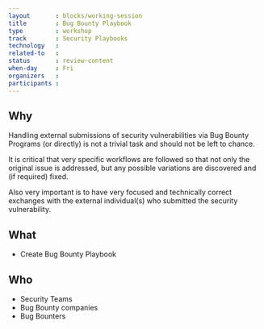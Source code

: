```yaml
---
layout       : blocks/working-session
title        : Bug Bounty Playbook
type         : workshop
track        : Security Playbooks
technology   :
related-to   :
status       : review-content
when-day     : Fri
organizers   :
participants :
---
```


## Why

Handling external submissions of security vulnerabilities via Bug Bounty Programs (or directly) is not a trivial task and should
    not be left to chance.

It is critical that very specific workflows are followed so that not only the original issue is addressed, but any possible variations
    are discovered and (if required) fixed.

Also very important is to have very focused and technically correct exchanges with the external individual(s) who submitted the
    security vulnerability.

## What

 - Create Bug Bounty Playbook

## Who

 - Security Teams
 - Bug Bounty companies
 - Bug Bounters
